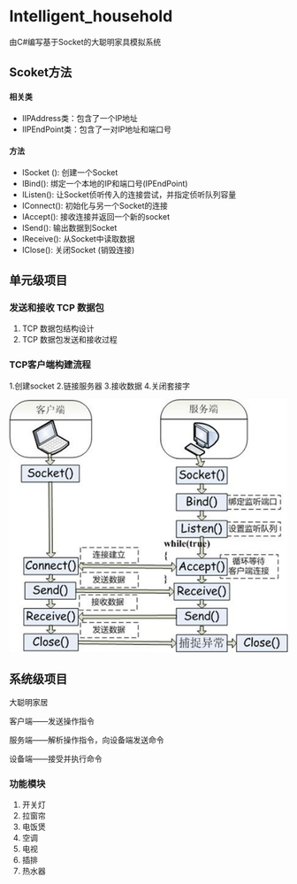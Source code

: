 #  Intelligent_household

由C#编写基于Socket的大聪明家具模拟系统



## Scoket方法

#### 相关类

- lIPAddress类：包含了一个IP地址
- lIPEndPoint类：包含了一对IP地址和端口号

#### 方法

- lSocket (): 创建一个Socket
- lBind(): 绑定一个本地的IP和端口号(IPEndPoint)
- lListen(): 让Socket侦听传入的连接尝试，并指定侦听队列容量
- lConnect(): 初始化与另一个Socket的连接
- lAccept(): 接收连接并返回一个新的socket
- lSend(): 输出数据到Socket
- lReceive(): 从Socket中读取数据
- lClose(): 关闭Socket (销毁连接)



## 单元级项目

### 发送和接收 TCP 数据包

1. TCP 数据包结构设计 
2. TCP 数据包发送和接收过程

### TCP客户端构建流程

1.创建socket
2.链接服务器
3.接收数据
4.关闭套接字

![image-20220408112131307](README.assets/image-20220408112131307.png)



## 系统级项目

大聪明家居

客户端——发送操作指令

服务端——解析操作指令，向设备端发送命令

设备端——接受并执行命令

### 功能模块

1. 开关灯
2. 拉窗帘
3. 电饭煲
4. 空调
5. 电视
6. 插排
7. 热水器

